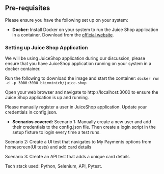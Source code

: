 ## Pre-requisites
Please ensure you have the following set up on your system:

- **Docker:** Install Docker on your system to run the Juice Shop application in a container.
Download from the [official website](https://www.docker.com/).

### Setting up Juice Shop Application
We will be using JuiceShop application during our discussion, please ensure that you have
JuiceShop application running on your system in a docker container.

Run the following to download the image and start the container:
`docker run -d -p 3000:3000 bkimminich/juice-shop`

Open your web browser and navigate to http://localhost:3000 to ensure the Juice Shop
application is up and running.

Please manually register a user in JuiceShop application. Update your credentials in config.json.

- **Scenarios covered:**
Scenario 1: Manually create a new user and add their credentials to the config.json file. Then create a
login script in the setup fixture to login every time a test runs.

Scenario 2: Create a UI test that navigates to My Payments options from homescreen(UI tests) and
add card details

Scenario 3: Create an API test that adds a unique card details



Tech stack used: Python, Selenium, API, Pytest.
